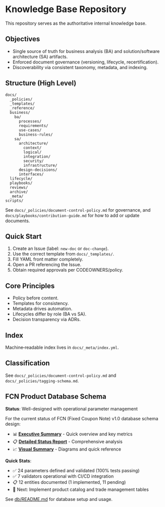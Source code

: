 # Knowledge Base Repository

This repository serves as the authoritative internal knowledge base.

## Objectives
- Single source of truth for business analysis (BA) and solution/software architecture (SA) artifacts.
- Enforced document governance (versioning, lifecycle, recertification).
- Discoverability via consistent taxonomy, metadata, and indexing.

## Structure (High Level)
```
docs/
  _policies/
  _templates/
  _reference/
  business/
    ba/
      processes/
      requirements/
      use-cases/
      business-rules/
    sa/
      architecture/
        context/
        logical/
        integration/
        security/
        infrastructure/
      design-decisions/
      interfaces/
  lifecycle/
  playbooks/
  reviews/
  archive/
  _meta/
scripts/
```

See `docs/_policies/document-control-policy.md` for governance, and `docs/playbooks/contribution-guide.md` for how to add or update documents.

## Quick Start
1. Create an Issue (label: `new-doc` or `doc-change`).
2. Use the correct template from `docs/_templates/`.
3. Fill YAML front matter completely.
4. Open a PR referencing the Issue.
5. Obtain required approvals per CODEOWNERS/policy.

## Core Principles
- Policy before content.
- Templates for consistency.
- Metadata drives automation.
- Lifecycles differ by role (BA vs SA).
- Decision transparency via ADRs.

## Index
Machine‑readable index lives in `docs/_meta/index.yml`.

## Classification
See `docs/_policies/document-control-policy.md` and `docs/_policies/tagging-schema.md`.

## FCN Product Database Schema

**Status**: Well-designed with operational parameter management

For the current status of FCN (Fixed Coupon Note) v1.0 database schema design:
- 📊 **[Executive Summary](FCN_DATABASE_SCHEMA_STATUS.md)** - Quick overview and key metrics
- 📋 **[Detailed Status Report](docs/business/ba/products/structured-notes/fcn/STATUS_REPORT.md)** - Comprehensive analysis
- 📈 **[Visual Summary](docs/business/ba/products/structured-notes/fcn/SCHEMA_VISUAL_SUMMARY.md)** - Diagrams and quick reference

**Quick Stats**:
- ✅ 24 parameters defined and validated (100% tests passing)
- ✅ 7 validators operational with CI/CD integration
- 📋 12 entities documented (1 implemented, 11 pending)
- 🎯 Next: Implement product catalog and trade management tables

See [db/README.md](db/README.md) for database setup and usage.
